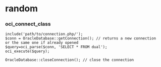 # random


### oci_connect_class

```
include('path/to/connection.php/');
$conn = OracleDatabase::getConnection(); // returns a new connection or the same one if already opened
$query=oci_parse($conn, 'SELECT * FROM dual'); 
oci_execute($query);
```

```OracleDatabase::closeConnection(); // close the connection```
